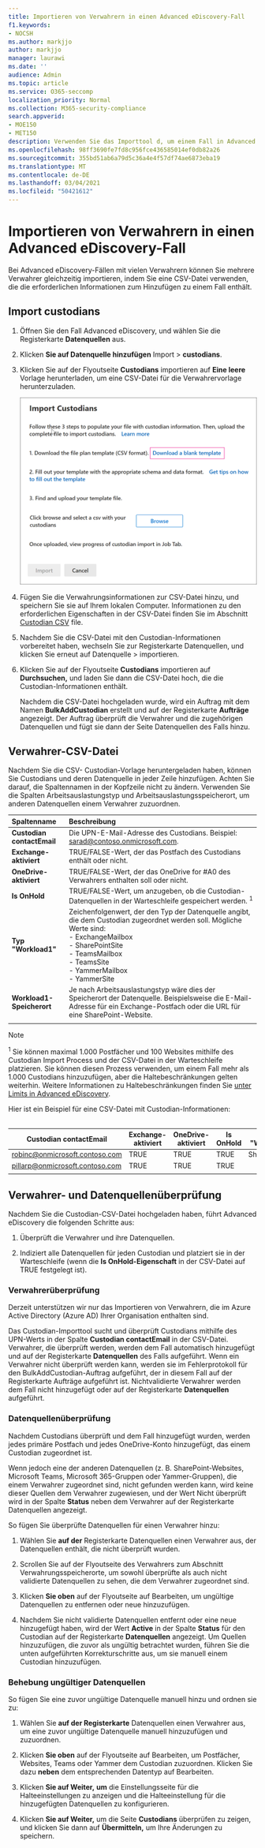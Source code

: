 ```yaml
---
title: Importieren von Verwahrern in einen Advanced eDiscovery-Fall
f1.keywords:
- NOCSH
ms.author: markjjo
author: markjjo
manager: laurawi
ms.date: ''
audience: Admin
ms.topic: article
ms.service: O365-seccomp
localization_priority: Normal
ms.collection: M365-security-compliance
search.appverid:
- MOE150
- MET150
description: Verwenden Sie das Importtool d, um einem Fall in Advanced eDiscovery schnell mehrere Verwahrer und die zugehörigen Datenquellen hinzuzufügen.
ms.openlocfilehash: 98ff3690fe7fd8c956fce436585014ef0db82a26
ms.sourcegitcommit: 355bd51ab6a79d5c36a4e4f57df74ae6873eba19
ms.translationtype: MT
ms.contentlocale: de-DE
ms.lasthandoff: 03/04/2021
ms.locfileid: "50421612"
---
```

# <a name="import-custodians-to-an-advanced-ediscovery-case"></a>Importieren von Verwahrern in einen Advanced eDiscovery-Fall

Bei Advanced eDiscovery-Fällen mit vielen Verwahrern können Sie mehrere Verwahrer gleichzeitig importieren, indem Sie eine CSV-Datei verwenden, die die erforderlichen Informationen zum Hinzufügen zu einem Fall enthält.

## <a name="import-custodians"></a>Import custodians

1. Öffnen Sie den Fall Advanced eDiscovery, und wählen Sie die Registerkarte **Datenquellen** aus.

2. Klicken **Sie auf Datenquelle hinzufügen** Import  >  **custodians**.

3. Klicken Sie auf der Flyoutseite **Custodians** importieren auf **Eine leere** Vorlage herunterladen, um eine CSV-Datei für die Verwahrervorlage herunterzuladen.

   ![Herunterladen einer CSV-Vorlage von der Flyoutseite " Custodians importieren"](../media/ImportCustodians1.png)

4. Fügen Sie die Verwahrungsinformationen zur CSV-Datei hinzu, und speichern Sie sie auf Ihrem lokalen Computer. Informationen zu den erforderlichen Eigenschaften in der CSV-Datei finden Sie im Abschnitt [Custodian CSV](#custodian-csv-file) file.

5. Nachdem Sie die CSV-Datei mit den Custodian-Informationen vorbereitet haben, wechseln Sie zur Registerkarte Datenquellen, und klicken Sie erneut auf Datenquelle    >   importieren.

6. Klicken Sie auf der Flyoutseite **Custodians** importieren auf **Durchsuchen,** und laden Sie dann die CSV-Datei hoch, die die Custodian-Informationen enthält.

   Nachdem die CSV-Datei hochgeladen wurde, wird ein Auftrag mit dem Namen **BulkAddCustodian** erstellt und auf der Registerkarte **Aufträge** angezeigt. Der Auftrag überprüft die Verwahrer und die zugehörigen  Datenquellen und fügt sie dann der Seite Datenquellen des Falls hinzu.

## <a name="custodian-csv-file"></a>Verwahrer-CSV-Datei

Nachdem Sie die CSV- Custodian-Vorlage heruntergeladen haben, können Sie Custodians und deren Datenquelle in jeder Zeile hinzufügen. Achten Sie darauf, die Spaltennamen in der Kopfzeile nicht zu ändern. Verwenden Sie die Spalten Arbeitsauslastungstyp und Arbeitsauslastungsspeicherort, um anderen Datenquellen einem Verwahrer zuzuordnen.

| Spaltenname|Beschreibung|
|:------- |:------------------------------------------------------------|
|**Custodian contactEmail**     |Die UPN-E-Mail-Adresse des Custodians. Beispiel: sarad@contoso.onmicrosoft.com.           |
|**Exchange-aktiviert** | TRUE/FALSE-Wert, der das Postfach des Custodians enthält oder nicht.      |
|**OneDrive-aktiviert** | TRUE/FALSE-Wert, der das OneDrive for #A0 des Verwahrers enthalten soll oder nicht. |
|**Is OnHold**        | TRUE/FALSE-Wert, um anzugeben, ob die Custodian-Datenquellen in der Warteschleife gespeichert werden. <sup>1</sup>     |
|**Typ "Workload1"**         |Zeichenfolgenwert, der den Typ der Datenquelle angibt, die dem Custodian zugeordnet werden soll. Mögliche Werte sind: <br/>- ExchangeMailbox<br/> - SharePointSite<br/>- TeamsMailbox<br/>- TeamsSite<br/> - YammerMailbox<br/>- YammerSite |
|**Workload1-Speicherort**     | Je nach Arbeitsauslastungstyp wäre dies der Speicherort der Datenquelle. Beispielsweise die E-Mail-Adresse für ein Exchange-Postfach oder die URL für eine SharePoint-Website. |
|||

> [!NOTE]
> <sup>1</sup> Sie können maximal 1.000 Postfächer und 100 Websites mithilfe des Custodian Import Process und der CSV-Datei in der Warteschleife platzieren. Sie können diesen Prozess verwenden, um einem Fall mehr als 1.000 Custodians hinzuzufügen, aber die Haltebeschränkungen gelten weiterhin. Weitere Informationen zu Haltebeschränkungen finden Sie [unter Limits in Advanced eDiscovery](limits-ediscovery20.md#hold-limits).

Hier ist ein Beispiel für eine CSV-Datei mit Custodian-Informationen:<br/><br/>

|Custodian contactEmail      | Exchange-aktiviert | OneDrive-aktiviert | Is OnHold | Typ "Workload1" | Workload1-Speicherort             |
| ----------------- | ---------------- | ---------------- | --------- | -------------- | ------------------------------ |
|robinc@onmicrosoft.contoso.com | TRUE             | TRUE             | TRUE      | SharePointSite | https://contoso.sharepoint.com |
|pillarp@onmicrosoft.contoso.com | TRUE             | TRUE             | TRUE      | |  |
||||||

## <a name="custodian-and-data-source-validation"></a>Verwahrer- und Datenquellenüberprüfung

Nachdem Sie die Custodian-CSV-Datei hochgeladen haben, führt Advanced eDiscovery die folgenden Schritte aus:

1. Überprüft die Verwahrer und ihre Datenquellen.

2. Indiziert alle Datenquellen für jeden Custodian und platziert sie in der Warteschleife (wenn die **Is OnHold-Eigenschaft** in der CSV-Datei auf TRUE festgelegt ist).

### <a name="custodian-validation"></a>Verwahrerüberprüfung

Derzeit unterstützen wir nur das Importieren von Verwahrern, die im Azure Active Directory (Azure AD) Ihrer Organisation enthalten sind.

Das Custodian-Importtool sucht und überprüft Custodians mithilfe des UPN-Werts in der Spalte **Custodian contactEmail** in der CSV-Datei. Verwahrer, die überprüft werden, werden dem Fall automatisch hinzugefügt und auf der Registerkarte **Datenquellen** des Falls aufgeführt. Wenn ein Verwahrer nicht überprüft werden kann, werden sie im Fehlerprotokoll für den BulkAddCustodian-Auftrag aufgeführt, der in diesem Fall auf der Registerkarte Aufträge aufgeführt ist.  Nichtvalidierte Verwahrer werden dem Fall nicht hinzugefügt oder auf der Registerkarte **Datenquellen** aufgeführt.

### <a name="data-source-validation"></a>Datenquellenüberprüfung

Nachdem Custodians überprüft und dem Fall hinzugefügt wurden, werden jedes primäre Postfach und jedes OneDrive-Konto hinzugefügt, das einem Custodian zugeordnet ist.

Wenn jedoch eine der anderen Datenquellen (z. B. SharePoint-Websites, Microsoft Teams, Microsoft 365-Gruppen oder Yammer-Gruppen), die einem Verwahrer  zugeordnet sind, nicht gefunden werden kann, wird keine  dieser Quellen dem Verwahrer zugewiesen, und der Wert Nicht überprüft wird in der Spalte **Status** neben dem Verwahrer auf der Registerkarte Datenquellen angezeigt.

So fügen Sie überprüfte Datenquellen für einen Verwahrer hinzu:

1. Wählen Sie **auf der** Registerkarte Datenquellen einen Verwahrer aus, der Datenquellen enthält, die nicht überprüft wurden.

2. Scrollen Sie auf der Flyoutseite des Verwahrers zum Abschnitt Verwahrungsspeicherorte, um sowohl überprüfte als auch nicht validierte Datenquellen zu sehen, die dem Verwahrer zugeordnet sind. 

3. Klicken **Sie oben** auf der Flyoutseite auf Bearbeiten, um ungültige Datenquellen zu entfernen oder neue hinzuzufügen.

4. Nachdem Sie nicht validierte Datenquellen entfernt oder eine neue hinzugefügt haben, wird der Wert **Active** in der Spalte **Status** für den Custodian auf der Registerkarte **Datenquellen** angezeigt. Um Quellen hinzuzufügen, die zuvor als ungültig betrachtet wurden, führen Sie die unten aufgeführten Korrekturschritte aus, um sie manuell einem Custodian hinzuzufügen.

### <a name="remediating-invalid-data-sources"></a>Behebung ungültiger Datenquellen

So fügen Sie eine zuvor ungültige Datenquelle manuell hinzu und ordnen sie zu:

1. Wählen Sie **auf der Registerkarte** Datenquellen einen Verwahrer aus, um eine zuvor ungültige Datenquelle manuell hinzuzufügen und zuzuordnen.

2. Klicken **Sie oben** auf der Flyoutseite auf Bearbeiten, um Postfächer, Websites, Teams oder Yammer dem Custodian zuzuordnen. Klicken Sie dazu **neben** dem entsprechenden Datentyp auf Bearbeiten.

3. Klicken **Sie auf Weiter,** **um** die Einstellungsseite für die Halteeinstellungen zu anzeigen und die Halteeinstellung für die hinzugefügten Datenquellen zu konfigurieren.

4. Klicken **Sie auf Weiter,** um die Seite **Custodians** überprüfen zu zeigen, und klicken Sie dann auf **Übermitteln,** um Ihre Änderungen zu speichern.
